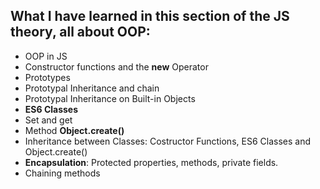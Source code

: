 ## What I have learned in this section of the JS theory, all about OOP:

- OOP in JS
- Constructor functions and the **new** Operator
- Prototypes
- Prototypal Inheritance and chain
- Prototypal Inheritance on Built-in Objects
- **ES6 Classes**
- Set and get
- Method **Object.create()**
- Inheritance between Classes: Costructor Functions, ES6 Classes and Object.create()
- **Encapsulation**: Protected properties, methods, private fields.
- Chaining methods
